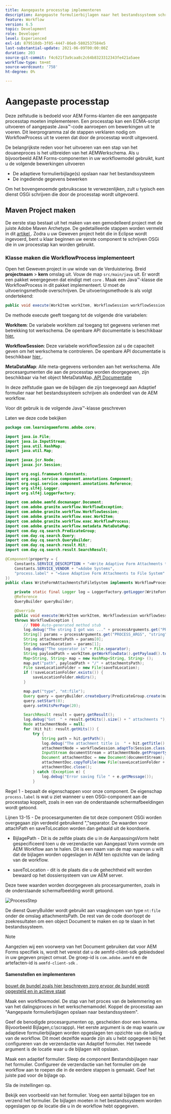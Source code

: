```yaml
---
title: Aangepaste processtap implementeren
description: Aangepaste formulierbijlagen naar het bestandssysteem schrijven met behulp van een aangepaste processtap
feature: Workflow
version: 6.5
topic: Development
role: Developer
level: Experienced
exl-id: 879518db-3f05-4447-86e8-5802537584e5
last-substantial-update: 2021-06-09T00:00:00Z
duration: 203
source-git-commit: f4c621f3a9caa8c2c64b8323312343fe421a5aee
workflow-type: tm+mt
source-wordcount: '758'
ht-degree: 0%

---
```


# Aangepaste processtap

Deze zelfstudie is bedoeld voor AEM Forms-klanten die een aangepaste processtap moeten implementeren. Een processtap kan een ECMA-script uitvoeren of aangepaste Java™-code aanroepen om bewerkingen uit te voeren. Dit leerprogramma zal de stappen verklaren nodig om WorkflowProcess uit te voeren dat door de processtap wordt uitgevoerd.

De belangrijkste reden voor het uitvoeren van een stap van het douaneproces is het uitbreiden van het AEMWerkschema. Als u bijvoorbeeld AEM Forms-componenten in uw workflowmodel gebruikt, kunt u de volgende bewerkingen uitvoeren

* De adaptieve formulierbijlage(s) opslaan naar het bestandssysteem
* De ingediende gegevens bewerken

Om het bovengenoemde gebruikscase te verwezenlijken, zult u typisch een dienst OSGi schrijven die door de processtap wordt uitgevoerd.

## Maven Project maken

De eerste stap bestaat uit het maken van een gemodelleerd project met de juiste Adobe Maven Archetype. De gedetailleerde stappen worden vermeld in dit [ artikel ](https://experienceleague.adobe.com/docs/experience-manager-learn/forms/creating-your-first-osgi-bundle/create-your-first-osgi-bundle.html). Zodra u uw Geweven project hebt die in Eclipse wordt ingevoerd, bent u klaar beginnen uw eerste component te schrijven OSGi die in uw processtap kan worden gebruikt.


### Klasse maken die WorkflowProcess implementeert

Open het Geweven project in uw winde van de Verduistering. Breid **projectnaam** > **kern** omslag uit. Vouw de map `src/main/java` uit. Er wordt een pakket weergegeven dat eindigt met `core` . Maak een Java™-klasse die WorkflowProcess in dit pakket implementeert. U moet de uitvoeringsmethode overschrijven. De uitvoeringsmethode is als volgt ondertekend:

```java
public void execute(WorkItem workItem, WorkflowSession workflowSession, MetaDataMap processArguments) throws WorkflowException 
```

De methode execute geeft toegang tot de volgende drie variabelen:

**WorkItem**: De variabele workItem zal toegang tot gegevens verlenen met betrekking tot werkschema. De openbare API documentatie is beschikbaar [ hier.](https://helpx.adobe.com/experience-manager/6-3/sites/developing/using/reference-materials/diff-previous/changes/com.adobe.granite.workflow.WorkflowSession.html)

**WorkflowSession**: Deze variabele workflowSession zal u de capaciteit geven om het werkschema te controleren. De openbare API documentatie is beschikbaar [ hier ](https://helpx.adobe.com/experience-manager/6-3/sites/developing/using/reference-materials/diff-previous/changes/com.adobe.granite.workflow.WorkflowSession.html).

**MetaDataMap**: Alle meta-gegevens verbonden aan het werkschema. Alle procesargumenten die aan de processtap worden doorgegeven, zijn beschikbaar via het object MetaDataMap.[ API Documentatie ](https://helpx.adobe.com/experience-manager/6-5/sites/developing/using/reference-materials/javadoc/com/adobe/granite/workflow/metadata/MetaDataMap.html)

In deze zelfstudie gaan we de bijlagen die zijn toegevoegd aan Adaptief formulier naar het bestandssysteem schrijven als onderdeel van de AEM workflow.

Voor dit gebruik is de volgende Java™-klasse geschreven

Laten we deze code bekijken

```java
package com.learningaemforms.adobe.core;

import java.io.File;
import java.io.InputStream;
import java.util.HashMap;
import java.util.Map;

import javax.jcr.Node;
import javax.jcr.Session;

import org.osgi.framework.Constants;
import org.osgi.service.component.annotations.Component;
import org.osgi.service.component.annotations.Reference;
import org.slf4j.Logger;
import org.slf4j.LoggerFactory;

import com.adobe.aemfd.docmanager.Document;
import com.adobe.granite.workflow.WorkflowException;
import com.adobe.granite.workflow.WorkflowSession;
import com.adobe.granite.workflow.exec.WorkItem;
import com.adobe.granite.workflow.exec.WorkflowProcess;
import com.adobe.granite.workflow.metadata.MetaDataMap;
import com.day.cq.search.PredicateGroup;
import com.day.cq.search.Query;
import com.day.cq.search.QueryBuilder;
import com.day.cq.search.result.Hit;
import com.day.cq.search.result.SearchResult;

@Component(property = {
    Constants.SERVICE_DESCRIPTION + "=Write Adaptive Form Attachments to File System",
    Constants.SERVICE_VENDOR + "=Adobe Systems",
    "process.label" + "=Save Adaptive Form Attachments to File System"
})
public class WriteFormAttachmentsToFileSystem implements WorkflowProcess {

    private static final Logger log = LoggerFactory.getLogger(WriteFormAttachmentsToFileSystem.class);
    @Reference
    QueryBuilder queryBuilder;

    @Override
    public void execute(WorkItem workItem, WorkflowSession workflowSession, MetaDataMap processArguments)
    throws WorkflowException {
        // TODO Auto-generated method stub
        log.debug("The string I got was ..." + processArguments.get("PROCESS_ARGS", "string").toString());
        String[] params = processArguments.get("PROCESS_ARGS", "string").toString().split(",");
        String attachmentsPath = params[0];
        String saveToLocation = params[1];
        log.debug("The seperator is" + File.separator);
        String payloadPath = workItem.getWorkflowData().getPayload().toString();
        Map<String, String> map = new HashMap<String, String> ();
        map.put("path", payloadPath + "/" + attachmentsPath);
        File saveLocationFolder = new File(saveToLocation);
        if (!saveLocationFolder.exists()) {
            saveLocationFolder.mkdirs();
        }

        map.put("type", "nt:file");
        Query query = queryBuilder.createQuery(PredicateGroup.create(map), workflowSession.adaptTo(Session.class));
        query.setStart(0);
        query.setHitsPerPage(20);

        SearchResult result = query.getResult();
        log.debug("Got  " + result.getHits().size() + " attachments ");
        Node attachmentNode = null;
        for (Hit hit: result.getHits()) {
            try {
                String path = hit.getPath();
                log.debug("The attachment title is  " + hit.getTitle() + " and the attachment path is  " + path);
                attachmentNode = workflowSession.adaptTo(Session.class).getNode(path + "/jcr:content");
                InputStream documentStream = attachmentNode.getProperty("jcr:data").getBinary().getStream();
                Document attachmentDoc = new Document(documentStream);
                attachmentDoc.copyToFile(new File(saveLocationFolder + File.separator + hit.getTitle()));
                attachmentDoc.close();
            } catch (Exception e) {
                log.debug("Error saving file " + e.getMessage());
            }
```

Regel 1 - bepaalt de eigenschappen voor onze component. De eigenschap `process.label` is wat u ziet wanneer u een OSGi-component aan de processtap koppelt, zoals in een van de onderstaande schermafbeeldingen wordt getoond.

Lijnen 13-15 - De procesargumenten die tot deze component OSGi worden overgegaan zijn verdeeld gebruikend &quot;,&quot;separator. De waarden voor attachPath en saveToLocation worden dan gehaald uit de koordserie.

* BijlagePath - Dit is de zelfde plaats die u in de AanpassingsVorm hebt gespecificeerd toen u de verzendactie van Aangepast Vorm vormde om AEM Workflow aan te halen. Dit is een naam van de map waarvan u wilt dat de bijlagen worden opgeslagen in AEM ten opzichte van de lading van de workflow.

* saveToLocation - dit is de plaats die u de gehechtheid wilt worden bewaard op het dossiersysteem van uw AEM server.

Deze twee waarden worden doorgegeven als procesargumenten, zoals in de onderstaande schermafbeelding wordt getoond.

![ ProcessStep ](assets/implement-process-step.gif)

De dienst QueryBuilder wordt gebruikt aan vraagknopen van type `nt:file` onder de omslag attachmentsPath. De rest van de code doorloopt de zoekresultaten om een object Document te maken en op te slaan in het bestandssysteem.


>[!NOTE]
>
>Aangezien wij een voorwerp van het Document gebruiken dat voor AEM Forms specifiek is, wordt het vereist dat u de aemfd-cliënt-sdk gebiedsdeel in uw gegeven project omvat. De groep-id is `com.adobe.aemfd` en de artefacten-id is `aemfd-client-sdk` .

#### Samenstellen en implementeren

[ bouwt de bundel zoals hier beschreven ](https://experienceleague.adobe.com/docs/experience-manager-learn/forms/creating-your-first-osgi-bundle/create-your-first-osgi-bundle.html)
[ zorg ervoor de bundel wordt opgesteld en in actieve staat ](http://localhost:4502/system/console/bundles)

Maak een workflowmodel. De stap van het proces van de belemmering en van het dalingsproces in het werkschemamodel. Koppel de processtap aan &quot;Aangepaste formulierbijlagen opslaan naar bestandssysteem&quot;.

Geef de benodigde procesargumenten op, gescheiden door een komma. Bijvoorbeeld Bijlagen,c:\\scrappp\\. Het eerste argument is de map waarin uw adaptieve formulierbijlagen worden opgeslagen ten opzichte van de lading van de workflow. Dit moet dezelfde waarde zijn als u hebt opgegeven bij het configureren van de verzendactie van Adaptief formulier. Het tweede argument is de locatie waar u de bijlagen wilt opslaan.

Maak een adaptief formulier. Sleep de component Bestandsbijlagen naar het formulier. Configureer de verzendactie van het formulier om de workflow aan te roepen die in de eerdere stappen is gemaakt. Geef het juiste pad voor de bijlage op.

Sla de instellingen op.

Bekijk een voorbeeld van het formulier. Voeg een aantal bijlagen toe en verzend het formulier. De bijlagen moeten in het bestandssysteem worden opgeslagen op de locatie die u in de workflow hebt opgegeven.
